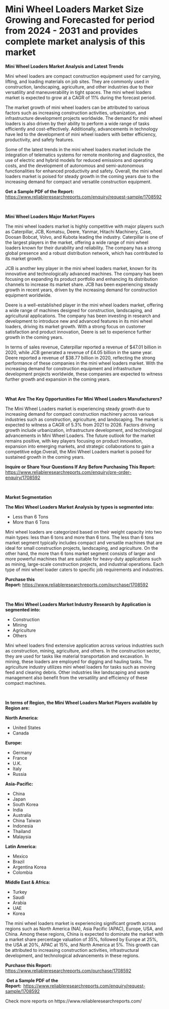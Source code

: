 <p><h1>Mini Wheel Loaders Market Size Growing and Forecasted for period from 2024 - 2031 and provides complete market analysis of this market</h1></p><p><strong>Mini Wheel Loaders Market Analysis and Latest Trends</strong></p>
<p><p>Mini wheel loaders are compact construction equipment used for carrying, lifting, and loading materials on job sites. They are commonly used in construction, landscaping, agriculture, and other industries due to their versatility and maneuverability in tight spaces. The mini wheel loaders market is expected to grow at a CAGR of 11% during the forecast period.</p><p>The market growth of mini wheel loaders can be attributed to various factors such as increasing construction activities, urbanization, and infrastructure development projects worldwide. The demand for mini wheel loaders is also driven by their ability to perform a wide range of tasks efficiently and cost-effectively. Additionally, advancements in technology have led to the development of mini wheel loaders with better efficiency, productivity, and safety features.</p><p>Some of the latest trends in the mini wheel loaders market include the integration of telematics systems for remote monitoring and diagnostics, the use of electric and hybrid models for reduced emissions and operating costs, and the development of autonomous and semi-autonomous functionalities for enhanced productivity and safety. Overall, the mini wheel loaders market is poised for steady growth in the coming years due to the increasing demand for compact and versatile construction equipment.</p></p>
<p><strong>Get a Sample PDF of the Report:&nbsp;</strong> <a href="https://www.reliableresearchreports.com/enquiry/request-sample/1708592">https://www.reliableresearchreports.com/enquiry/request-sample/1708592</a></p>
<p>&nbsp;</p>
<p><strong>Mini Wheel Loaders Major Market Players</strong></p>
<p><p>The mini wheel loaders market is highly competitive with major players such as Caterpillar, JCB, Komatsu, Deere, Yanmar, Hitachi Machinery, Case, Doosan Bobcat, Volvo, and Kubota leading the industry. Caterpillar is one of the largest players in the market, offering a wide range of mini wheel loaders known for their durability and reliability. The company has a strong global presence and a robust distribution network, which has contributed to its market growth.</p><p>JCB is another key player in the mini wheel loaders market, known for its innovative and technologically advanced machines. The company has been focusing on expanding its product portfolio and enhancing its distribution channels to increase its market share. JCB has been experiencing steady growth in recent years, driven by the increasing demand for construction equipment worldwide.</p><p>Deere is a well-established player in the mini wheel loaders market, offering a wide range of machines designed for construction, landscaping, and agricultural applications. The company has been investing in research and development to introduce new and advanced features in its mini wheel loaders, driving its market growth. With a strong focus on customer satisfaction and product innovation, Deere is set to experience further growth in the coming years.</p><p>In terms of sales revenue, Caterpillar reported a revenue of $47.01 billion in 2020, while JCB generated a revenue of £4.05 billion in the same year. Deere reported a revenue of $38.77 billion in 2020, reflecting the strong performance of these companies in the mini wheel loaders market. With the increasing demand for construction equipment and infrastructure development projects worldwide, these companies are expected to witness further growth and expansion in the coming years.</p></p>
<p>&nbsp;</p>
<p><strong>What Are The Key Opportunities For Mini Wheel Loaders Manufacturers?</strong></p>
<p><p>The Mini Wheel Loaders market is experiencing steady growth due to increasing demand for compact construction machinery across various industries such as construction, agriculture, and landscaping. The market is expected to witness a CAGR of 5.3% from 2021 to 2026. Factors driving growth include urbanization, infrastructure development, and technological advancements in Mini Wheel Loaders. The future outlook for the market remains positive, with key players focusing on product innovation, expansion into emerging markets, and strategic collaborations to gain a competitive edge.Overall, the Mini Wheel Loaders market is poised for sustained growth in the coming years.</p></p>
<p><strong>Inquire or Share Your Questions If Any Before Purchasing This Report:</strong> <a href="https://www.reliableresearchreports.com/enquiry/pre-order-enquiry/1708592">https://www.reliableresearchreports.com/enquiry/pre-order-enquiry/1708592</a></p>
<p>&nbsp;</p>
<p><strong>Market Segmentation</strong></p>
<p><strong>The Mini Wheel Loaders Market Analysis by types is segmented into:</strong></p>
<p><ul><li>Less than 6 Tons</li><li>More than 6 Tons</li></ul></p>
<p><p>Mini wheel loaders are categorized based on their weight capacity into two main types: less than 6 tons and more than 6 tons. The less than 6 tons market segment typically includes compact and versatile machines that are ideal for small construction projects, landscaping, and agriculture. On the other hand, the more than 6 tons market segment consists of larger and more powerful machines that are suitable for heavy-duty applications such as mining, large-scale construction projects, and industrial operations. Each type of mini wheel loader caters to specific job requirements and industries.</p></p>
<p><strong>Purchase this Report:&nbsp;</strong><a href="https://www.reliableresearchreports.com/purchase/1708592">https://www.reliableresearchreports.com/purchase/1708592</a></p>
<p>&nbsp;</p>
<p><strong>The Mini Wheel Loaders Market Industry Research by Application is segmented into:</strong></p>
<p><ul><li>Construction</li><li>Mining</li><li>Agriculture</li><li>Others</li></ul></p>
<p><p>Mini wheel loaders find extensive application across various industries such as construction, mining, agriculture, and others. In the construction sector, they are used for tasks like material transportation and excavation. In mining, these loaders are employed for digging and hauling tasks. The agriculture industry utilizes mini wheel loaders for tasks such as moving feed and clearing debris. Other industries like landscaping and waste management also benefit from the versatility and efficiency of these compact machines.</p></p>
<p>&nbsp;</p>
<p><strong>In terms of Region, the Mini Wheel Loaders Market Players available by Region are:</strong></p>
<p>
    <p> <strong> North America: </strong>
        <ul>
            <li>United States</li>
            <li>Canada</li>
        </ul>
        </p> 
    <p> <strong> Europe: </strong>
        <ul>
            <li>Germany</li>
            <li>France</li>
            <li>U.K.</li>
            <li>Italy</li>
            <li>Russia</li>
        </ul>
        </p> 
    <p> <strong> Asia-Pacific: </strong>
        <ul>
            <li>China</li>
            <li>Japan</li>
            <li>South Korea</li>
            <li>India</li>
            <li>Australia</li>
            <li>China Taiwan</li>
            <li>Indonesia</li>
            <li>Thailand</li>
            <li>Malaysia</li>
        </ul>
        </p> 
    <p> <strong> Latin America: </strong>
        <ul>
            <li>Mexico</li>
            <li>Brazil</li>
            <li>Argentina Korea</li>
            <li>Colombia</li>
        </ul>
        </p> 
    <p> <strong> Middle East & Africa: </strong>
        <ul>
            <li>Turkey</li>
            <li>Saudi</li>
            <li>Arabia</li>
            <li>UAE</li>
            <li>Korea</li>
        </ul>
    </p>
    </p>
<p><p>The mini wheel loaders market is experiencing significant growth across regions such as North America (NA), Asia Pacific (APAC), Europe, USA, and China. Among these regions, China is expected to dominate the market with a market share percentage valuation of 35%, followed by Europe at 25%, the USA at 20%, APAC at 15%, and North America at 5%. This growth can be attributed to increasing construction activities, infrastructural development, and technological advancements in these regions.</p></p>
<p><strong>Purchase this Report: </strong><a href="https://www.reliableresearchreports.com/purchase/1708592">https://www.reliableresearchreports.com/purchase/1708592</a></p>
<p>&nbsp;<strong>Get a Sample PDF of the Report:&nbsp;&nbsp;</strong><a href="https://www.reliableresearchreports.com/enquiry/request-sample/1708592">https://www.reliableresearchreports.com/enquiry/request-sample/1708592</a></p>
<p><strong></strong></p>
<p>Check more reports on https://www.reliableresearchreports.com/</p>